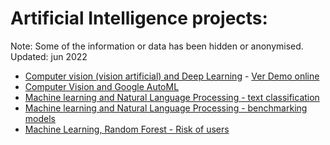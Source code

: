 # Artificial Intelligence projects:

Note: Some of the information or data has been hidden or anonymised.
Updated: jun 2022

- [Computer vision (vision artificial) and Deep Learning](https://github.com/italofarve/projects/blob/main/Object_detection_computer_vision_vision_artificial.ipynb) - [Ver Demo online](https://drive.google.com/file/d/1JyMr0XxBdtFnkGAlD3yoS9JsNS9QEzcD/view?usp=sharing)
- [Computer Vision and Google AutoML](https://github.com/italofarve/projects/blob/main/Google_Automl_vision_artificial.ipynb)
- [Machine learning and Natural Language Processing - text classification]( https://github.com/italofarve/projects/blob/main/natural_language_processing_text_classification.ipynb)
- [Machine learning and Natural Language Processing - benchmarking models](https://github.com/italofarve/projects/blob/main/otros_modelos_nlp.ipynb)
- [Machine Learning, Random Forest - Risk of users](https://github.com/italofarve/projects/blob/main/Random_Forest_Risk_of_users_.ipynb)



